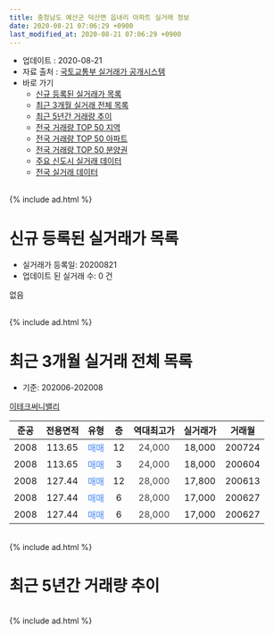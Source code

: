 ```yaml
---
title: 충청남도 예산군 덕산면 읍내리 아파트 실거래 정보
date: 2020-08-21 07:06:29 +0900
last_modified_at: 2020-08-21 07:06:29 +0900
---
```


* 업데이트 : 2020-08-21
* 자료 출처 : [국토교통부 실거래가 공개시스템](http://rt.molit.go.kr)
* 바로 가기
    * [신규 등록된 실거래가 목록](#신규-등록된-실거래가-목록)
    * [최근 3개월 실거래 전체 목록](#최근-3개월-실거래-전체-목록)
    * [최근 5년간 거래량 추이](#최근-5년간-거래량-추이)
    * [전국 거래량 TOP 50 지역](https://inasie.github.io/apt-trade-info/최근-3개월-전국에서-가장-거래가-많이-발생한-지역)
    * [전국 거래량 TOP 50 아파트](https://inasie.github.io/apt-trade-info/최근-3개월-전국에서-가장-거래가-많이-발생한-아파트)
    * [전국 거래량 TOP 50 분양권](https://inasie.github.io/apt-trade-info/최근-3개월-전국에서-가장-거래가-많이-발생한-분양권)
    * [주요 신도시 실거래 데이터](https://inasie.github.io/apt-trade-info/주요-신도시)
    * [전국 실거래 데이터](https://inasie.github.io/apt-trade-info/전국)
<br>
{% include ad.html %}
<br>

# 신규 등록된 실거래가 목록
* 실거래가 등록일: 20200821
* 업데이트 된 실거래 수: 0 건

없음

<br>
{% include ad.html %}
<br>

# 최근 3개월 실거래 전체 목록
* 기준: 202006-202008


[이테크써니밸리](https://search.naver.com/search.naver?query=%EC%B6%A9%EC%B2%AD%EB%82%A8%EB%8F%84+%EC%98%88%EC%82%B0%EA%B5%B0+%EB%8D%95%EC%82%B0%EB%A9%B4+%EC%9D%8D%EB%82%B4%EB%A6%AC+%EC%9D%B4%ED%85%8C%ED%81%AC%EC%8D%A8%EB%8B%88%EB%B0%B8%EB%A6%AC)

|준공|전용면적|유형|층|역대최고가|실거래가|거래월|
|:---:|:---:|:---:|:---:|:---:|:---:|:---:|
|2008|113.65|<span style="color:#4285f3">매매</span>|12|<span style="color:#444444">24,000</span>|18,000|200724|
|2008|113.65|<span style="color:#4285f3">매매</span>|3|<span style="color:#444444">24,000</span>|18,000|200604|
|2008|127.44|<span style="color:#4285f3">매매</span>|12|<span style="color:#444444">28,000</span>|17,800|200613|
|2008|127.44|<span style="color:#4285f3">매매</span>|6|<span style="color:#444444">28,000</span>|17,000|200627|
|2008|127.44|<span style="color:#4285f3">매매</span>|6|<span style="color:#444444">28,000</span>|17,000|200627|


<br>
{% include ad.html %}
<br>

# 최근 5년간 거래량 추이


<div style="width:100%;">
    <canvas id="deal_progress" height="200"></canvas>
</div>

<script>
new Chart(document.getElementById("deal_progress"), {
    type: 'line',
    data: {
        labels: ['201508','201509','201510','201511','201512','201601','201602','201603','201604','201605','201606','201607','201608','201609','201610','201611','201612','201701','201702','201703','201704','201705','201706','201707','201708','201709','201710','201711','201712','201801','201802','201803','201804','201805','201806','201807','201808','201809','201810','201811','201812','201901','201902','201903','201904','201905','201906','201907','201908','201909','201910','201911','201912','202001','202002','202003','202004','202005','202006','202007','202008'],
        datasets: [{
            label: '매매',
            pointRadius: 1,
            data: [1, 0, 2, 1, 1, 0, 3, 0, 2, 2, 0, 1, 1, 1, 1, 2, 3, 1, 2, 0, 0, 1, 2, 1, 1, 0, 0, 3, 1, 1, 0, 1, 0, 2, 1, 0, 0, 1, 1, 1, 0, 0, 1, 0, 1, 0, 0, 1, 0, 1, 0, 0, 0, 2, 1, 2, 3, 1, 4, 1, 0],
            borderColor: "rgba(255, 201, 14, 1)",
            backgroundColor: "rgba(255, 201, 14, 0.5)",
            fill: false,
            lineTension: 0
        },{
            label: '전월세',
            pointRadius: 1,
            data: [0, 1, 2, 4, 1, 0, 0, 0, 2, 1, 2, 3, 0, 0, 4, 1, 0, 0, 1, 1, 0, 1, 0, 0, 2, 2, 0, 0, 0, 0, 1, 0, 1, 0, 1, 0, 0, 2, 3, 1, 1, 1, 2, 0, 0, 0, 0, 0, 0, 0, 2, 0, 0, 0, 1, 2, 1, 1, 0, 0, 0],
            borderColor: "rgba(0, 141, 185, 1)",
            backgroundColor: "rgba(0, 141, 185, 0.5)",
            fill: false,
            lineTension: 0
        }
        ]
    },
    options: {
        responsive: true,
        title: {
            display: false
        },
        tooltips: {
            mode: 'index',
            intersect: false
        },
        hover: {
            mode: 'nearest',
            intersect: true
        },
        scales: {
            xAxes: [{
                display: true,
                scaleLabel: {
                    display: true,
                    labelString: '년/월'
                }
            }],
            yAxes: [{
                display: true,
                ticks: {
                    suggestedMin: 0,
                },
                scaleLabel: {
                    display: true,
                    labelString: '실거래 수'
                }
            }]
        }
    }
});

</script>


<br>
{% include ad.html %}
<br>

